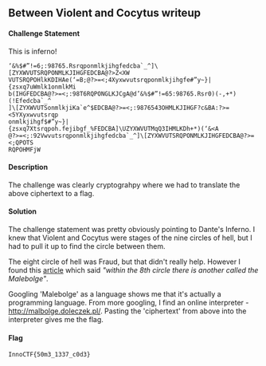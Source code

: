 ## Between Violent and Cocytus writeup

#### Challenge Statement

This is inferno!

```
‘&%$#”!=6;:98765.Rsrqponmlkjihgfedcba`_^]\[ZYXWVUTSRQPONMLKJIHGFEDCBA@?>Z<XW
VUTSRQPOHlkKDIHAe(‘=B;@?>=<;4Xyxwvutsrqponmlkjihgfe#”y~}|{zsxq7uWmlk1onmlkMi
b(IHGFEDCBA@?>=<;:98T6RQPONGLKJCgA@d’&%$#”!=65:98765.Rsr0)(-,+*)(!Efedcba`_^
]\[ZYXWVUTSonmlkjiKa`e^$EDCBA@?>=<;:9876543OHMLKJIHGF?c&BA:?>=<5YXyxwvutsrqp
onmlkjihgf$#”y~}|{zsxq7Xtsrqpoh.fejibgf_%FEDCBA]\UZYXWVUTMqQ3IHMLKDh+*)(‘&<A
@?>=<;:92Vwvutsrqponmlkjihgfedcba`_^]\[ZYXWVUTSRQPONMLKJIHGFEDCBA@?>=<;QPOTS
RQPOHMFjW
```

#### Description

The challenge was clearly cryptograhpy where we had to translate the above ciphertext to a flag.

#### Solution


The challenge statement was pretty obviously pointing to Dante's Inferno. I knew that Violent and Cocytus were stages of the nine circles of hell, but I had to pull it up to find the circle between them.

The eight circle of hell was Fraud, but that didn't really help. However I found this [article](https://www.thoughtco.com/dantes-9-circles-of-hell-741539) which said _"within the 8th circle there is another called the Malebolge"_.


Googling 'Malebolge' as a language shows me that it's actually a programming language. From more googling, I find an online interpreter - http://malbolge.doleczek.pl/. Pasting the 'ciphertext' from above into the interpreter gives me the flag.



#### Flag

`InnoCTF{50m3_1337_c0d3}`